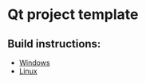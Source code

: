 # Qt project template

## Build instructions:
- [Windows](docs/building_windows.md)
- [Linux](docs/building_linux.md)